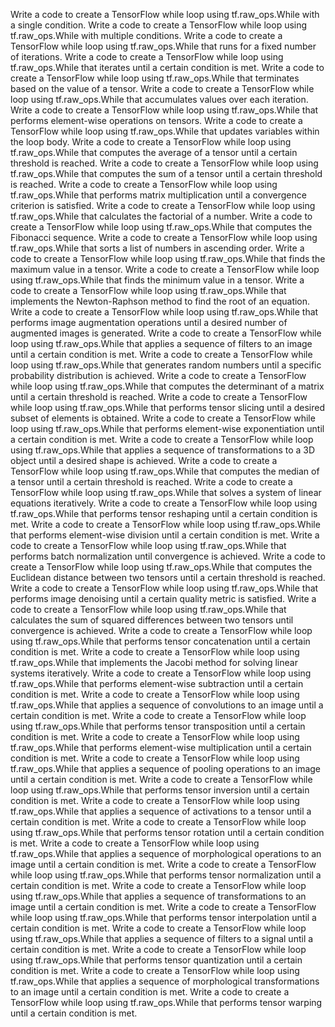 Write a code to create a TensorFlow while loop using tf.raw_ops.While with a single condition.
Write a code to create a TensorFlow while loop using tf.raw_ops.While with multiple conditions.
Write a code to create a TensorFlow while loop using tf.raw_ops.While that runs for a fixed number of iterations.
Write a code to create a TensorFlow while loop using tf.raw_ops.While that iterates until a certain condition is met.
Write a code to create a TensorFlow while loop using tf.raw_ops.While that terminates based on the value of a tensor.
Write a code to create a TensorFlow while loop using tf.raw_ops.While that accumulates values over each iteration.
Write a code to create a TensorFlow while loop using tf.raw_ops.While that performs element-wise operations on tensors.
Write a code to create a TensorFlow while loop using tf.raw_ops.While that updates variables within the loop body.
Write a code to create a TensorFlow while loop using tf.raw_ops.While that computes the average of a tensor until a certain threshold is reached.
Write a code to create a TensorFlow while loop using tf.raw_ops.While that computes the sum of a tensor until a certain threshold is reached.
Write a code to create a TensorFlow while loop using tf.raw_ops.While that performs matrix multiplication until a convergence criterion is satisfied.
Write a code to create a TensorFlow while loop using tf.raw_ops.While that calculates the factorial of a number.
Write a code to create a TensorFlow while loop using tf.raw_ops.While that computes the Fibonacci sequence.
Write a code to create a TensorFlow while loop using tf.raw_ops.While that sorts a list of numbers in ascending order.
Write a code to create a TensorFlow while loop using tf.raw_ops.While that finds the maximum value in a tensor.
Write a code to create a TensorFlow while loop using tf.raw_ops.While that finds the minimum value in a tensor.
Write a code to create a TensorFlow while loop using tf.raw_ops.While that implements the Newton-Raphson method to find the root of an equation.
Write a code to create a TensorFlow while loop using tf.raw_ops.While that performs image augmentation operations until a desired number of augmented images is generated.
Write a code to create a TensorFlow while loop using tf.raw_ops.While that applies a sequence of filters to an image until a certain condition is met.
Write a code to create a TensorFlow while loop using tf.raw_ops.While that generates random numbers until a specific probability distribution is achieved.
Write a code to create a TensorFlow while loop using tf.raw_ops.While that computes the determinant of a matrix until a certain threshold is reached.
Write a code to create a TensorFlow while loop using tf.raw_ops.While that performs tensor slicing until a desired subset of elements is obtained.
Write a code to create a TensorFlow while loop using tf.raw_ops.While that performs element-wise exponentiation until a certain condition is met.
Write a code to create a TensorFlow while loop using tf.raw_ops.While that applies a sequence of transformations to a 3D object until a desired shape is achieved.
Write a code to create a TensorFlow while loop using tf.raw_ops.While that computes the median of a tensor until a certain threshold is reached.
Write a code to create a TensorFlow while loop using tf.raw_ops.While that solves a system of linear equations iteratively.
Write a code to create a TensorFlow while loop using tf.raw_ops.While that performs tensor reshaping until a certain condition is met.
Write a code to create a TensorFlow while loop using tf.raw_ops.While that performs element-wise division until a certain condition is met.
Write a code to create a TensorFlow while loop using tf.raw_ops.While that performs batch normalization until convergence is achieved.
Write a code to create a TensorFlow while loop using tf.raw_ops.While that computes the Euclidean distance between two tensors until a certain threshold is reached.
Write a code to create a TensorFlow while loop using tf.raw_ops.While that performs image denoising until a certain quality metric is satisfied.
Write a code to create a TensorFlow while loop using tf.raw_ops.While that calculates the sum of squared differences between two tensors until convergence is achieved.
Write a code to create a TensorFlow while loop using tf.raw_ops.While that performs tensor concatenation until a certain condition is met.
Write a code to create a TensorFlow while loop using tf.raw_ops.While that implements the Jacobi method for solving linear systems iteratively.
Write a code to create a TensorFlow while loop using tf.raw_ops.While that performs element-wise subtraction until a certain condition is met.
Write a code to create a TensorFlow while loop using tf.raw_ops.While that applies a sequence of convolutions to an image until a certain condition is met.
Write a code to create a TensorFlow while loop using tf.raw_ops.While that performs tensor transposition until a certain condition is met.
Write a code to create a TensorFlow while loop using tf.raw_ops.While that performs element-wise multiplication until a certain condition is met.
Write a code to create a TensorFlow while loop using tf.raw_ops.While that applies a sequence of pooling operations to an image until a certain condition is met.
Write a code to create a TensorFlow while loop using tf.raw_ops.While that performs tensor inversion until a certain condition is met.
Write a code to create a TensorFlow while loop using tf.raw_ops.While that applies a sequence of activations to a tensor until a certain condition is met.
Write a code to create a TensorFlow while loop using tf.raw_ops.While that performs tensor rotation until a certain condition is met.
Write a code to create a TensorFlow while loop using tf.raw_ops.While that applies a sequence of morphological operations to an image until a certain condition is met.
Write a code to create a TensorFlow while loop using tf.raw_ops.While that performs tensor normalization until a certain condition is met.
Write a code to create a TensorFlow while loop using tf.raw_ops.While that applies a sequence of transformations to an image until a certain condition is met.
Write a code to create a TensorFlow while loop using tf.raw_ops.While that performs tensor interpolation until a certain condition is met.
Write a code to create a TensorFlow while loop using tf.raw_ops.While that applies a sequence of filters to a signal until a certain condition is met.
Write a code to create a TensorFlow while loop using tf.raw_ops.While that performs tensor quantization until a certain condition is met.
Write a code to create a TensorFlow while loop using tf.raw_ops.While that applies a sequence of morphological transformations to an image until a certain condition is met.
Write a code to create a TensorFlow while loop using tf.raw_ops.While that performs tensor warping until a certain condition is met.